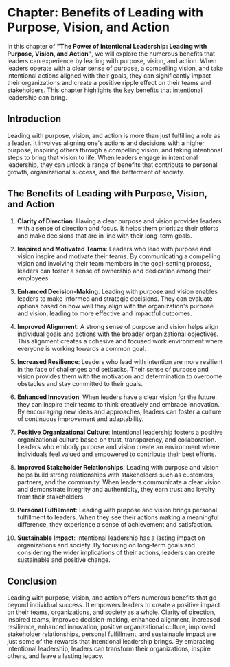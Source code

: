 Chapter: Benefits of Leading with Purpose, Vision, and Action
=============================================================

In this chapter of **"The Power of Intentional Leadership: Leading with Purpose, Vision, and Action"**, we will explore the numerous benefits that leaders can experience by leading with purpose, vision, and action. When leaders operate with a clear sense of purpose, a compelling vision, and take intentional actions aligned with their goals, they can significantly impact their organizations and create a positive ripple effect on their teams and stakeholders. This chapter highlights the key benefits that intentional leadership can bring.

Introduction
------------

Leading with purpose, vision, and action is more than just fulfilling a role as a leader. It involves aligning one's actions and decisions with a higher purpose, inspiring others through a compelling vision, and taking intentional steps to bring that vision to life. When leaders engage in intentional leadership, they can unlock a range of benefits that contribute to personal growth, organizational success, and the betterment of society.

The Benefits of Leading with Purpose, Vision, and Action
--------------------------------------------------------

1. **Clarity of Direction**: Having a clear purpose and vision provides leaders with a sense of direction and focus. It helps them prioritize their efforts and make decisions that are in line with their long-term goals.

2. **Inspired and Motivated Teams**: Leaders who lead with purpose and vision inspire and motivate their teams. By communicating a compelling vision and involving their team members in the goal-setting process, leaders can foster a sense of ownership and dedication among their employees.

3. **Enhanced Decision-Making**: Leading with purpose and vision enables leaders to make informed and strategic decisions. They can evaluate options based on how well they align with the organization's purpose and vision, leading to more effective and impactful outcomes.

4. **Improved Alignment**: A strong sense of purpose and vision helps align individual goals and actions with the broader organizational objectives. This alignment creates a cohesive and focused work environment where everyone is working towards a common goal.

5. **Increased Resilience**: Leaders who lead with intention are more resilient in the face of challenges and setbacks. Their sense of purpose and vision provides them with the motivation and determination to overcome obstacles and stay committed to their goals.

6. **Enhanced Innovation**: When leaders have a clear vision for the future, they can inspire their teams to think creatively and embrace innovation. By encouraging new ideas and approaches, leaders can foster a culture of continuous improvement and adaptability.

7. **Positive Organizational Culture**: Intentional leadership fosters a positive organizational culture based on trust, transparency, and collaboration. Leaders who embody purpose and vision create an environment where individuals feel valued and empowered to contribute their best efforts.

8. **Improved Stakeholder Relationships**: Leading with purpose and vision helps build strong relationships with stakeholders such as customers, partners, and the community. When leaders communicate a clear vision and demonstrate integrity and authenticity, they earn trust and loyalty from their stakeholders.

9. **Personal Fulfillment**: Leading with purpose and vision brings personal fulfillment to leaders. When they see their actions making a meaningful difference, they experience a sense of achievement and satisfaction.

10. **Sustainable Impact**: Intentional leadership has a lasting impact on organizations and society. By focusing on long-term goals and considering the wider implications of their actions, leaders can create sustainable and positive change.

Conclusion
----------

Leading with purpose, vision, and action offers numerous benefits that go beyond individual success. It empowers leaders to create a positive impact on their teams, organizations, and society as a whole. Clarity of direction, inspired teams, improved decision-making, enhanced alignment, increased resilience, enhanced innovation, positive organizational culture, improved stakeholder relationships, personal fulfillment, and sustainable impact are just some of the rewards that intentional leadership brings. By embracing intentional leadership, leaders can transform their organizations, inspire others, and leave a lasting legacy.
